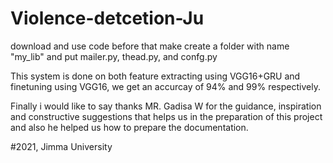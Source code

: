 # Violence-detcetion-Ju


download and use code before that make create a folder with name "my_lib" and put mailer.py, thead.py, and confg.py


This system is done on both feature extracting using VGG16+GRU and finetuning using VGG16, we get an accurcay of 94% and 99% respectively.


Finally i would like to say thanks MR. Gadisa W for the guidance, inspiration and constructive suggestions that helps us in the preparation of this project and also he helped us how to prepare the documentation.


#2021, Jimma University
